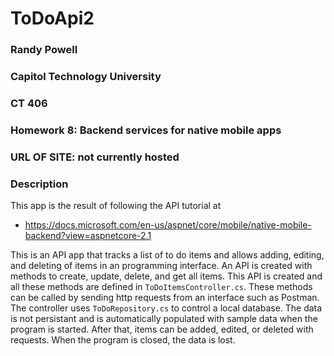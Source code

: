 # ToDoApi2
### Randy Powell
### Capitol Technology University
### CT 406
### Homework 8: Backend services for native mobile apps
### URL OF SITE: not currently hosted

### Description
This app is the result of following the API tutorial at
* https://docs.microsoft.com/en-us/aspnet/core/mobile/native-mobile-backend?view=aspnetcore-2.1

This is an API app that tracks a list of to do items and allows adding, editing, and deleting of items in an programming interface.
An API is created with methods to create, update, delete, and get all items.
This API is created and all these methods are defined in ` ToDoItemsController.cs `. These methods can be called by sending http requests
from an interface such as Postman. The controller uses ` ToDoRepository.cs ` to control a local database. The data is not persistant and is
automatically populated with sample data when the program is started. After that, items can be added, edited, or deleted with requests. When the program is closed,
the data is lost.